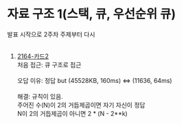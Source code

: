# 자료 구조 1(스택, 큐, 우선순위 큐)

발표 시작으로 2주차 주제부터 다시<br><br>

1. [2164-카드2](https://www.acmicpc.net/problem/2164)
   <br>
   처음 접근: 큐 구조로 접근
   <br><br>
   오답 이유: 정답 but (45528KB, 160ms) <=> (11636, 64ms)
   <br><br>
   해결: 규칙이 있음.<br>
   주어진 수(N)이 2의 거듭제곱이면 자기 자신이 정답<br>
   N이 2의 거듭제곱이 아니면 2 * (N - 2**k)
   <br><br>
